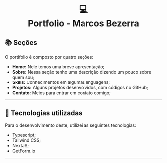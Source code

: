 <h1 align="center">
  💻<br>Portfolio - Marcos Bezerra
</h1>

## 📚 Seções

O portifolio é composto por quatro seções:

- **Home:** Nele temos uma breve apresentação;
- **Sobre:** Nessa seção tenho uma descrição dizendo um pouco sobre quem sou;
- **Skills:** Conhecimentos em algumas linguagens;
- **Projetos:** Alguns projetos desenvolvidos, com códigos no GitHub;
- **Contato:** Meios para entrar em contato comigo;

---

## 💼 Tecnologias utilizadas

Para o desenvolvimento deste, utilizei as seguintes tecnologias:

- Typescript;
- Tailwind CSS;
- NextJS;
- GetForm.io

---
